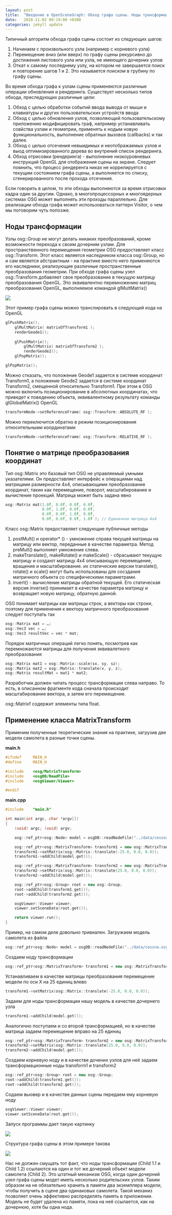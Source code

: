 ```yaml
---
layout: post
title:  "Введение в OpenSceneGraph: Обход графа сцены. Ноды трансформации"
date:   2018-11-02 09:19:00 +0300
categories: jekyll update
---
```


Типичный алгоритм обхода графа сцены состоит из следующих шагов:

1. Начинаем с произвольного узла (например с корневого узла)
2. Перемещение вниз (или вверх) по графу сцены рекурсивно до достижения листового узла или узла, не имеющего дочерних узлов
3. Откат к самому последнему узлу, на котором не завершается поиск и повторение шагов 1 и 2. Это называется поиском в грубину по графу сцены.

Во время обхода графа к узлам сцены применяются различные операции обновления и рендеринга. Существует несколько типов обхода, преследующих различные цели:

1. Обход с целью обработки событий ввода вывода от мыши и клавиатуры и других пользовательских устройств ввода
2. Обход с целью обновления узлов, позволяющий пользовательскому приложению модифицировать граф, например устанавливать совйства узлам и геометрии, применять к нодым новую функциональность, выполнение обратных вызовов (callbacks) и так далее.
3. Обход с целью отсечения невыидимых и неотображаемых узлов и выод оптимизированного дерева во внутрений список рендеринга.
4. Обход отрисовки (рендеринга) - выполнение низкоуровневых инструкций OpenGL для отображения сцены на экране. Следует помнить, что процесс рендеренга никах не коррелируется с текущим состоянием графа сцены, а выполняется по списку, сгенерированного после прохода отсечения.

Если говорить в целом, то эти обходы выполняются за время отрисовки кадра один за другим. Однако, в многопроцессорных и многоядерных системах OSG может выполнять эти проходы параллельно. Для реализации обхода графа может использоваться паттерн Visitor, о чем мы поговорим чуть попозже.

## Ноды трансформации

Узлы osg::Group не могут делать никаких преобразований, кроме возможности перехода к своим дочерним узлам. Для пространственного перемещения геометрии OSG предоставляет класс osg::Transform. Этот класс является наследником класса osg::Group, но и сам является абстрактным - на практике вместо него применяются его наследники, реализующие различные пространственные преобразования геометрии. При обходе графа сцены узел osg::Transform добавляет свое преобразование в текущую матрицу преобразования OpenGL. Это эквивалентно перемножению матриц преобразования OpenGL, выполняемое командой glMultMatrix()

![](https://habrastorage.org/webt/sj/f7/ql/sjf7qlofwivlimwfljauwnll9nw.png)

Этот пример графа сцены можно транслировать в следующий кода на OpenGL

```cpp
glPushMatrix();
	glMultMatrix( matrixOfTransform1 );
	renderGeode1(); 
	
	glPushMatrix();
		glMultMatrix( matrixOfTransform2 );
		renderGeode2();
	glPopMatrix();

glPopMatrix();
```

Можно стказать, что положение Geode1 задается в системе координат Transform1, а положение Geode2 задается в системе координат Transform2, смещенной относительно Transform1. При этом в OSG можно включить позиционирование в абсолютных координатах, что приведет к поведению объекта, эквивалентному результату команды glGlobalMatrix() OpenGL

```cpp
transformNode->setReferenceFrame( osg::Transform::ABSOLUTE_RF );
```

Можно переключится обратно в режим позиционирования относительными координатами

```cpp
transformNode->setReferenceFrame( osg::Transform::RELATIVE_RF );
```

## Понятие о матрице преобразования координат

Тип osg::Matrix это базовый тип OSG не управляемый умными указателями. Он предоставляет интерфейс к операциями над матрицами размерности 4х4, описывающими преобразование координат, такин как перемещение, поворот, масштабирование и вычистение проекций. Матрица может быть задана явно

```cpp
osg::Matrix mat(1.0f, 0.0f, 0.0f, 0.0f,
				0.0f, 1.0f, 0.0f, 0.0f,
				0.0f, 0.0f, 1.0f, 0.0f,
				0.0f, 0.0f, 0.0f, 1.0f ); // Единичная матрица 4х4

```

Класс osg::Matrix предоставляет следующие публичные методы

1. postMult() и operator* () - умножение справа текущей матрицы на матрицу или вектор, переданные в качестве параметра. Метод preMult() выполняет умножение слева.
2. makeTranslate(), makeRotate() и makeScale() - сбрасывают текущую матрицу и создают матрицу 4х4 описывающую перемещение, вращение и масштабирование. их статические версии translate(), rotate() и scale() могут быть использованы для сосздания матричного объекта со специфическими параметрами.
3. invert() - вычисление матрицы обратной текущей. Его статическая версия inverse() принимает в качестве параметра матрицу и возвращает новую матрицу, обратную данной.

OSG понимает матрицы как матрицы строк, а векторы как строки, поэтому для применения к вектору матричного преобразования следует поступать так

```cpp
osg::Matrix mat = …;
osg::Vec3 vec = …;
osg::Vec3 resultVec = vec * mat;
```

Порядок матричных операций легко понять, посмотрев как перемножаются матрицы для получения эквивалетного преобразования

```cpp
osg::Matrix mat1 = osg::Matrix::scale(sx, sy, sz);
osg::Matrix mat2 = osg::Matrix::translate(x, y, z);
osg::Matrix resultMat = mat1 * mat2;
```

Разработчик должен читать процесс трансформации слева направо. То есть, в описанном фрагменте кода сначала происходит масштабирование вектора, а затем его перемещение.

osg::Matrixf содержит элементы типа float.

## Применение класса MatrixTransform

Применим полученные теоретические знания на практике, загрузив две модели самолета в разные точки сцены.

**main.h**
```cpp
#ifndef     MAIN_H
#define     MAIN_H

#include    <osg/MatrixTransform>
#include    <osgDB/ReadFile>
#include    <osgViewer/Viewer>

#endif
```

**main.cpp**
```cpp
#include    "main.h"

int main(int argc, char *argv[])
{
    (void) argc; (void) argv;

    osg::ref_ptr<osg::Node> model = osgDB::readNodeFile("../data/cessna.osg");

    osg::ref_ptr<osg::MatrixTransform> transform1 = new osg::MatrixTransform;
    transform1->setMatrix(osg::Matrix::translate(-25.0, 0.0, 0.0));
    transform1->addChild(model.get());

    osg::ref_ptr<osg::MatrixTransform> transform2 = new osg::MatrixTransform;
    transform2->setMatrix(osg::Matrix::translate(25.0, 0.0, 0.0));
    transform2->addChild(model.get());

    osg::ref_ptr<osg::Group> root = new osg::Group;
    root->addChild(transform1.get());
    root->addChild(transform2.get());

    osgViewer::Viewer viewer;
    viewer.setSceneData(root.get());

    return viewer.run();
}
```

Пример, на самом деле довольно тривиален. Загружаем модель самолета из файла

```cpp
osg::ref_ptr<osg::Node> model = osgDB::readNodeFile("../data/cessna.osg");
```

Создаем ноду трансформации

```cpp
osg::ref_ptr<osg::MatrixTransform> transform1 = new osg::MatrixTransform;
```

Устанавливаем в качестве матрицы преобразования перемещение модели по оси X на 25 единиц влево
```cpp
transform1->setMatrix(osg::Matrix::translate(-25.0, 0.0, 0.0));
```

Задаем для ноды трансформации нашу модель в качестве дочернего узла
```cpp
transform1->addChild(model.get());
```

Аналогично поступаем и со второй трансформацией, но в качестве матрица задаем перемещение вправо на 25 единиц

```cpp
osg::ref_ptr<osg::MatrixTransform> transform2 = new osg::MatrixTransform;
transform2->setMatrix(osg::Matrix::translate(25.0, 0.0, 0.0));
transform2->addChild(model.get());
```

Создаем корневую ноду и в качестве дочених узлов для неё задаем трансформационные ноды transform1 и transform2

```cpp
osg::ref_ptr<osg::Group> root = new osg::Group;
root->addChild(transform1.get());
root->addChild(transform2.get());
```

Содаем вьювер и в качестве данных сцены передаем ему корневую ноду
```cpp
osgViewer::Viewer viewer;
viewer.setSceneData(root.get());
```

Запуск программы дает такую картинку

![](https://habrastorage.org/webt/tb/3q/xn/tb3qxnvgrcobwa0w7sz13k2njq8.png)

Структура графа сцены в этом примере такова

![](https://habrastorage.org/webt/pp/ig/xg/ppigxg36m3wph0idp1bwyln57tq.png)

Нас не должен смущать тот факт, что ноды трансформации (Child 1.1 и Child 1.2) ссылаются на один и тот же дочерний объект модели самолета (Child 2). Это штатный механизм OSG, когда один дочерний узел графа сцены модет иметь несколько родительских узлов. Таким образом на не обязательно хранить в памяти два экземпляра модели, чтобы получить в сцене два одинаковых самолета. Такой механиз позволяет очень эффективно распределять память в приложении. Модель не будет удалена из памяти, пока на неё ссылается, как на дочернюю, хотя бы одна нода. 
